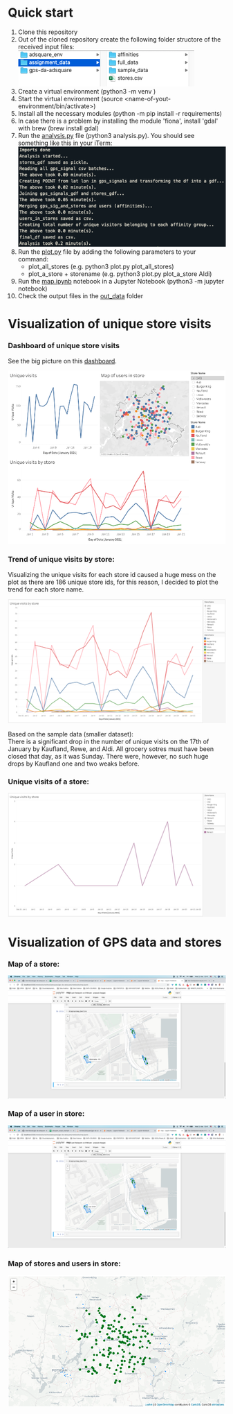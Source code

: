 # Quick start

1. Clone this repository
2. Out of the cloned repository create the following folder structore of the received input files:
   ![folder_structure](/images/folder_structure.png)
3. Create a virtual environment (python3 -m venv <name-of-your-environment>)
4. Start the virtual environment (source <name-of-yout-environment/bin/activate>)
5. Install all the necessary modules (python -m pip install -r requirements)
6. In case there is a problem by installing the module 'fiona', install 'gdal' with brew (brew install gdal)
7. Run the [analysis.py](analysis.py) file (python3 analysis.py). You should see something like this in your iTerm:
   ![analysis](/images/analysis.png)
8. Run the [plot.py](plot.py) file by adding the following parameters to your command:
   - plot_all_stores (e.g. python3 plot.py plot_all_stores)
   - plot_a_store + storename (e.g. python3 plot.py plot_a_store Aldi)
9. Run the [map.ipynb](/notebooks/map.ipynb) notebook in a Jupyter Notebook (python3 -m jupyter notebook)
10. Check the output files in the [out_data](/out_data) folder

# Visualization of unique store visits

### Dashboard of unique store visits

See the big picture on this <a href="https://public.tableau.com/profile/robert.bozsik#!/vizhome/visits_dashboard_tableau/Dashboard1?publish=yes" target="_blank">dashboard</a>.

![visits_dashboard_tableau](/images/visits_dashboard_tableau.png)

### Trend of unique visits by store:

Visualizing the unique visits for each store id caused a huge mess on the plot as there are 186 unique store ids, for this reason, I decided to plot the trend for each store name.

![trend_of_unique_visits_tableau](/images/trend_of_unique_visits_tableau.png)

Based on the sample data (smaller dataset): \
There is a significant drop in the number of unique visits on the 17th of January by Kaufland, Rewe, and Aldi. All grocery sotres must have been closed that day, as it was Sunday. There were, however, no such huge drops by Kaufland one and two weaks before.

### Unique visits of a store:

![unique_visits_of_a_store_tableau](/images/unique_visits_of_a_store_tableau.png)

# Visualization of GPS data and stores

### Map of a store:

![map_of_a_store](/images/map_of_a_store.png)

### Map of a user in store:

![map_of_a_user_in_store](/images/map_of_a_user_in_store.png)

### Map of stores and users in store:

![map_of_stores_and_users_in_store](/images/map_of_stores_and_users_in_store.png)
